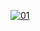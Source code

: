   <a href="https://ibb.co/N6NMDtn"><img src="https://mallucampaign.in/images/img_1718883391.jpg" alt="01" border="0" /></a>                     
